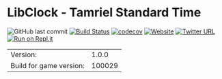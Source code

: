# LibClock - Tamriel Standard Time
![GitHub last commit](https://img.shields.io/github/last-commit/Tyxz/LibClock-Tamriel-Standard-Time)
[![Build Status](https://travis-ci.org/Tyxz/LibClock-Tamriel-Standard-Time.svg?branch=master)](https://travis-ci.org/Tyxz/LibClock-Tamriel-Standard-Time)
[![codecov](https://codecov.io/gh/Tyxz/-ESO--ingame--LibClock---Tamriel-Standard-Time/branch/master/graph/badge.svg)](https://codecov.io/gh/Tyxz/-ESO--ingame--LibClock---Tamriel-Standard-Time)
[![Website](https://img.shields.io/website-up-down-green-red/http/shields.io.svg?maxAge=2592000)](http://www.esoui.com/downloads/info241-Clock-TamrielStandardTime.html)
[![Twitter URL](https://img.shields.io/twitter/url/http/shields.io.svg?style=social&maxAge=2592000?style=flat)](https://twitter.com/Tyxzs)
[![Run on Repl.it](https://repl.it/badge/github/Tyxz/LibClock-Tamriel-Standard-Time)](https://repl.it/github/Tyxz/LibClock-Tamriel-Standard-Time)

|   |   |
|---|---|
| Version: | 1.0.0 |  
| Build for game version: | 100029 |


